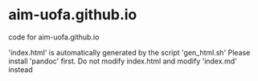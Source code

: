 # aim-uofa.github.io
code for aim-uofa.github.io

'index.html' is automatically generated by the script 'gen_html.sh'
Please install 'pandoc' first. Do not modify index.html and modify 'index.md' instead
